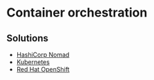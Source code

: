 # Container orchestration

## Solutions

- [HashiCorp Nomad](https://www.nomadproject.io/)
- [Kubernetes](https://github.com/devpro/learn-kubernetes)
- [Red Hat OpenShift](../../companies/redhat/openshift.md)

<!-- Previously: Apache Mesos, Docker Swarm -->
